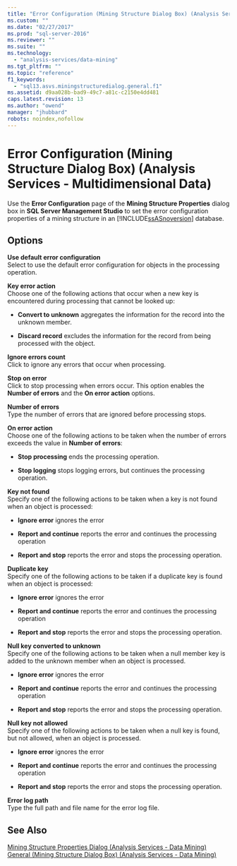 ```yaml
---
title: "Error Configuration (Mining Structure Dialog Box) (Analysis Services - Multidimensional Data) | Microsoft Docs"
ms.custom: ""
ms.date: "02/27/2017"
ms.prod: "sql-server-2016"
ms.reviewer: ""
ms.suite: ""
ms.technology: 
  - "analysis-services/data-mining"
ms.tgt_pltfrm: ""
ms.topic: "reference"
f1_keywords: 
  - "sql13.asvs.miningstructuredialog.general.f1"
ms.assetid: d9aa028b-bad9-49c7-a81c-c2150e4dd481
caps.latest.revision: 13
ms.author: "owend"
manager: "jhubbard"
robots: noindex,nofollow
---
```

# Error Configuration (Mining Structure Dialog Box) (Analysis Services - Multidimensional Data)
  Use the **Error Configuration** page of the **Mining Structure Properties** dialog box in **SQL Server Management Studio** to set the error configuration properties of a mining structure in an [!INCLUDE[ssASnoversion](../a9notintoc/includes/ssasnoversion-md.md)] database.  
  
## Options  
 **Use default error configuration**  
 Select to use the default error configuration for objects in the processing operation.  
  
 **Key error action**  
 Choose one of the following actions that occur when a new key is encountered during processing that cannot be looked up:  
  
-   **Convert to unknown** aggregates the information for the record into the unknown member.  
  
-   **Discard record** excludes the information for the record from being processed with the object.  
  
 **Ignore errors count**  
 Click to ignore any errors that occur when processing.  
  
 **Stop on error**  
 Click to stop processing when errors occur. This option enables the **Number of errors** and the **On error action** options.  
  
 **Number of errors**  
 Type the number of errors that are ignored before processing stops.  
  
 **On error action**  
 Choose one of the following actions to be taken when the number of errors exceeds the value in **Number of errors**:  
  
-   **Stop processing** ends the processing operation.  
  
-   **Stop logging** stops logging errors, but continues the processing operation.  
  
 **Key not found**  
 Specify one of the following actions to be taken when a key is not found when an object is processed:  
  
-   **Ignore error** ignores the error  
  
-   **Report and continue** reports the error and continues the processing operation  
  
-   **Report and stop** reports the error and stops the processing operation.  
  
 **Duplicate key**  
 Specify one of the following actions to be taken if a duplicate key is found when an object is processed:  
  
-   **Ignore error** ignores the error  
  
-   **Report and continue** reports the error and continues the processing operation  
  
-   **Report and stop** reports the error and stops the processing operation.  
  
 **Null key converted to unknown**  
 Specify one of the following actions to be taken when a null member key is added to the unknown member when an object is processed.  
  
-   **Ignore error** ignores the error  
  
-   **Report and continue** reports the error and continues the processing operation  
  
-   **Report and stop** reports the error and stops the processing operation.  
  
 **Null key not allowed**  
 Specify one of the following actions to be taken when a null key is found, but not allowed, when an object is processed.  
  
-   **Ignore error** ignores the error  
  
-   **Report and continue** reports the error and continues the processing operation  
  
-   **Report and stop** reports the error and stops the processing operation.  
  
 **Error log path**  
 Type the full path and file name for the error log file.  
  
## See Also  
 [Mining Structure Properties Dialog &#40;Analysis Services - Data Mining&#41;](../a9retired/mining-structure-properties-dialog-analysis-services-data-mining.md)   
 [General &#40;Mining Structure Dialog Box&#41; &#40;Analysis Services - Data Mining&#41;](../a9retired/general-mining-structure-dialog-box-analysis-services-data-mining.md)  
  
  